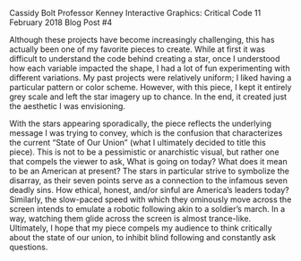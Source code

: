 Cassidy Bolt
Professor Kenney
Interactive Graphics: Critical Code
11 February 2018
Blog Post #4

Although these projects have become increasingly challenging, this has actually been one of my favorite pieces to create. While at first it was difficult to understand the code behind creating a star, once I understood how each variable impacted the shape, I had a lot of fun experimenting with different variations. My past projects were relatively uniform; I liked having a particular pattern or color scheme. However, with this piece, I kept it entirely grey scale and left the star imagery up to chance. In the end, it created just the aesthetic I was envisioning. 

With the stars appearing sporadically, the piece reflects the underlying message I was trying to convey, which is the confusion that characterizes the current “State of Our Union” (what I ultimately decided to title this piece). This is not to be a pessimistic or anarchistic visual, but rather one that compels the viewer to ask, What is going on today? What does it mean to be an American at present? The stars in particular strive to symbolize the disarray, as their seven points serve as a connection to the infamous seven deadly sins. How ethical, honest, and/or sinful are America’s leaders today? Similarly, the slow-paced speed with which they ominously move across the screen intends to emulate a robotic following akin to a soldier’s march. In a way, watching them glide across the screen is almost trance-like. Ultimately, I hope that my piece compels my audience to think critically about the state of our union, to inhibit blind following and constantly ask questions. 


